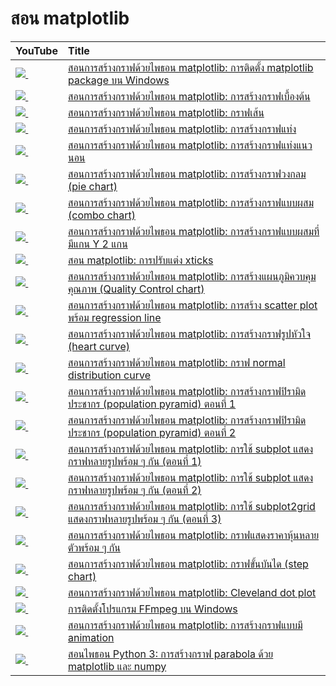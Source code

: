 # สอน matplotlib
| YouTube                                                                                                     | Title                                                                                                                             |
|:------------------------------------------------------------------------------------------------------------|:----------------------------------------------------------------------------------------------------------------------------------|
| <a href=https://youtu.be/WOEOH8OV99k><img src=https://i.ytimg.com/vi/WOEOH8OV99k/mqdefault.jpg />&nbsp;</a> | <a href="https://youtu.be/WOEOH8OV99k">สอนการสร้างกราฟด้วยไพธอน matplotlib: การติดตั้ง matplotlib package บน Windows</a>               |
| <a href=https://youtu.be/xO9PNZrAX6k><img src=https://i.ytimg.com/vi/xO9PNZrAX6k/mqdefault.jpg />&nbsp;</a> | <a href="https://youtu.be/xO9PNZrAX6k">สอนการสร้างกราฟด้วยไพธอน matplotlib: การสร้างกราฟเบื้องต้น</a>                                   |
| <a href=https://youtu.be/C28dq789Azs><img src=https://i.ytimg.com/vi/C28dq789Azs/mqdefault.jpg />&nbsp;</a> | <a href="https://youtu.be/C28dq789Azs">สอนการสร้างกราฟด้วยไพธอน matplotlib: กราฟเส้น</a>                                             |
| <a href=https://youtu.be/tfCDifW93is><img src=https://i.ytimg.com/vi/tfCDifW93is/mqdefault.jpg />&nbsp;</a> | <a href="https://youtu.be/tfCDifW93is">สอนการสร้างกราฟด้วยไพธอน matplotlib: การสร้างกราฟแท่ง</a>                                      |
| <a href=https://youtu.be/QfBPVeSgxwk><img src=https://i.ytimg.com/vi/QfBPVeSgxwk/mqdefault.jpg />&nbsp;</a> | <a href="https://youtu.be/QfBPVeSgxwk">สอนการสร้างกราฟด้วยไพธอน matplotlib: การสร้างกราฟแท่งแนวนอน</a>                                |
| <a href=https://youtu.be/Sy7XvUfXzm4><img src=https://i.ytimg.com/vi/Sy7XvUfXzm4/mqdefault.jpg />&nbsp;</a> | <a href="https://youtu.be/Sy7XvUfXzm4">สอนการสร้างกราฟด้วยไพธอน matplotlib: การสร้างกราฟวงกลม (pie chart)</a>                        |
| <a href=https://youtu.be/QK903GNhPTo><img src=https://i.ytimg.com/vi/QK903GNhPTo/mqdefault.jpg />&nbsp;</a> | <a href="https://youtu.be/QK903GNhPTo">สอนการสร้างกราฟด้วยไพธอน matplotlib: การสร้างกราฟแบบผสม (combo chart)</a>                     |
| <a href=https://youtu.be/CsK8VJ0QAUc><img src=https://i.ytimg.com/vi/CsK8VJ0QAUc/mqdefault.jpg />&nbsp;</a> | <a href="https://youtu.be/CsK8VJ0QAUc">สอนการสร้างกราฟด้วยไพธอน matplotlib: การสร้างกราฟแบบผสมที่มีแกน Y 2 แกน</a>                      |
| <a href=https://youtu.be/yEglNbmJJ8w><img src=https://i.ytimg.com/vi/yEglNbmJJ8w/mqdefault.jpg />&nbsp;</a> | <a href="https://youtu.be/yEglNbmJJ8w">สอน matplotlib: การปรับแต่ง xticks</a>                                                       |
| <a href=https://youtu.be/JXzDWGebC4A><img src=https://i.ytimg.com/vi/JXzDWGebC4A/mqdefault.jpg />&nbsp;</a> | <a href="https://youtu.be/JXzDWGebC4A">สอนการสร้างกราฟด้วยไพธอน matplotlib: การสร้างแผนภูมิควบคุมคุณภาพ (Quality Control chart)</a>      |
| <a href=https://youtu.be/wC7hSAn4xhE><img src=https://i.ytimg.com/vi/wC7hSAn4xhE/mqdefault.jpg />&nbsp;</a> | <a href="https://youtu.be/wC7hSAn4xhE">สอนการสร้างกราฟด้วยไพธอน matplotlib: การสร้าง scatter plot พร้อม regression line</a>           |
| <a href=https://youtu.be/zIN87oPexcg><img src=https://i.ytimg.com/vi/zIN87oPexcg/mqdefault.jpg />&nbsp;</a> | <a href="https://youtu.be/zIN87oPexcg">สอนการสร้างกราฟด้วยไพธอน matplotlib: การสร้างกราฟรูปหัวใจ (heart curve)</a>                     |
| <a href=https://youtu.be/gMqlPbi6-mE><img src=https://i.ytimg.com/vi/gMqlPbi6-mE/mqdefault.jpg />&nbsp;</a> | <a href="https://youtu.be/gMqlPbi6-mE">สอนการสร้างกราฟด้วยไพธอน matplotlib: กราฟ normal distribution curve</a>                      |
| <a href=https://youtu.be/UpRt9ElIJWQ><img src=https://i.ytimg.com/vi/UpRt9ElIJWQ/mqdefault.jpg />&nbsp;</a> | <a href="https://youtu.be/UpRt9ElIJWQ">สอนการสร้างกราฟด้วยไพธอน matplotlib: การสร้างกราฟปิรามิดประชากร (population pyramid) ตอนที่ 1</a> |
| <a href=https://youtu.be/dVl8h0gIFYw><img src=https://i.ytimg.com/vi/dVl8h0gIFYw/mqdefault.jpg />&nbsp;</a> | <a href="https://youtu.be/dVl8h0gIFYw">สอนการสร้างกราฟด้วยไพธอน matplotlib: การสร้างกราฟปิรามิดประชากร (population pyramid) ตอนที่ 2</a> |
| <a href=https://youtu.be/2UILNtEcMcE><img src=https://i.ytimg.com/vi/2UILNtEcMcE/mqdefault.jpg />&nbsp;</a> | <a href="https://youtu.be/2UILNtEcMcE">สอนการสร้างกราฟด้วยไพธอน matplotlib: การใช้ subplot แสดงกราฟหลายรูปพร้อม ๆ กัน (ตอนที่ 1)</a>      |
| <a href=https://youtu.be/Q3PO1Mq3gOo><img src=https://i.ytimg.com/vi/Q3PO1Mq3gOo/mqdefault.jpg />&nbsp;</a> | <a href="https://youtu.be/Q3PO1Mq3gOo">สอนการสร้างกราฟด้วยไพธอน matplotlib: การใช้ subplot แสดงกราฟหลายรูปพร้อม ๆ กัน (ตอนที่ 2)</a>      |
| <a href=https://youtu.be/l9MhzDKjzlk><img src=https://i.ytimg.com/vi/l9MhzDKjzlk/mqdefault.jpg />&nbsp;</a> | <a href="https://youtu.be/l9MhzDKjzlk">สอนการสร้างกราฟด้วยไพธอน matplotlib: การใช้ subplot2grid แสดงกราฟหลายรูปพร้อม ๆ กัน (ตอนที่ 3)</a> |
| <a href=https://youtu.be/a2Cq7Ee1uN4><img src=https://i.ytimg.com/vi/a2Cq7Ee1uN4/mqdefault.jpg />&nbsp;</a> | <a href="https://youtu.be/a2Cq7Ee1uN4">สอนการสร้างกราฟด้วยไพธอน matplotlib: กราฟแสดงราคาหุ้นหลายตัวพร้อม ๆ กัน</a>                       |
| <a href=https://youtu.be/DbOcZi8akmg><img src=https://i.ytimg.com/vi/DbOcZi8akmg/mqdefault.jpg />&nbsp;</a> | <a href="https://youtu.be/DbOcZi8akmg">สอนการสร้างกราฟด้วยไพธอน matplotlib: กราฟขั้นบันได (step chart)</a>                             |
| <a href=https://youtu.be/BfJ9jBmPtes><img src=https://i.ytimg.com/vi/BfJ9jBmPtes/mqdefault.jpg />&nbsp;</a> | <a href="https://youtu.be/BfJ9jBmPtes">สอนการสร้างกราฟด้วยไพธอน matplotlib: Cleveland dot plot</a>                                  |
| <a href=https://youtu.be/-FRBaIqaad8><img src=https://i.ytimg.com/vi/-FRBaIqaad8/mqdefault.jpg />&nbsp;</a> | <a href="https://youtu.be/-FRBaIqaad8">การติดตั้งโปรแกรม FFmpeg บน Windows</a>                                                       |
| <a href=https://youtu.be/eNaw44aeUa8><img src=https://i.ytimg.com/vi/eNaw44aeUa8/mqdefault.jpg />&nbsp;</a> | <a href="https://youtu.be/eNaw44aeUa8">สอนการสร้างกราฟด้วยไพธอน matplotlib: การสร้างกราฟแบบมี animation</a>                           |
| <a href=https://youtu.be/tg7vBuSTNXo><img src=https://i.ytimg.com/vi/tg7vBuSTNXo/mqdefault.jpg />&nbsp;</a> | <a href="https://youtu.be/tg7vBuSTNXo">สอนไพธอน Python 3: การสร้างกราฟ parabola ด้วย matplotlib และ numpy</a>                       |
